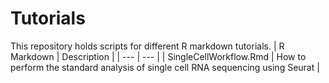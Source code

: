 # Tutorials
This repository holds scripts for different R markdown tutorials.
| R Markdown | Description |
| --- | --- |
| SingleCellWorkflow.Rmd | How to perform the standard analysis of single cell RNA sequencing using Seurat |
